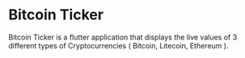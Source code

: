 # Bitcoin Ticker 
  
   Bitcoin Ticker is a flutter application that displays the live values of 3 different types of Cryptocurrencies ( Bitcoin, Litecoin, Ethereum ).
